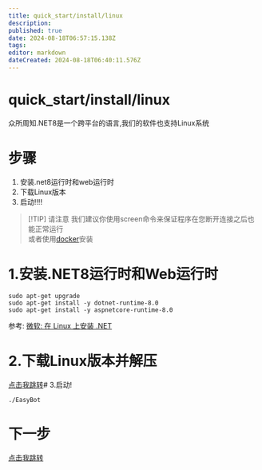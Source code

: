 ```yaml
---
title: quick_start/install/linux
description: 
published: true
date: 2024-08-18T06:57:15.138Z
tags: 
editor: markdown
dateCreated: 2024-08-18T06:40:11.576Z
---
```

# quick_start/install/linux

众所周知.NET8是一个跨平台的语言,我们的软件也支持Linux系统

# 步骤

1. 安装.net8运行时和web运行时
2. 下载Linux版本
3. 启动!!!!

> [!TIP] 请注意
> 我们建议你使用screen命令来保证程序在您断开连接之后也能正常运行    
> 或者使用[docker](/quick_start/install/docker)安装


# 1.安装.NET8运行时和Web运行时

```
sudo apt-get upgrade
sudo apt-get install -y dotnet-runtime-8.0
sudo apt-get install -y aspnetcore-runtime-8.0
```
参考: [微软: 在 Linux 上安装 .NET](https://learn.microsoft.com/zh-cn/dotnet/core/install/linux)

# 2.下载Linux版本并解压

[点击我跳转](/down)# 3.启动!

```
./EasyBot
```
# 下一步

[点击我跳转](/教程__获取并启用群聊)